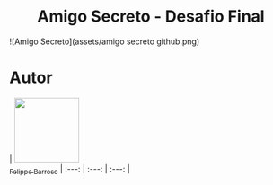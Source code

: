 <h1 align="center"> Amigo Secreto - Desafio Final </h1>

![Amigo Secreto](assets/amigo secreto github.png)



# Autor

| [<img loading="lazy" src="https://avatars.githubusercontent.com/u/37356058?v=4" width=115><br><sub>Felippe Barroso</sub>](https://github.com/lippebarroso)
| :---: | :---: | :---: |
